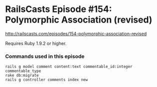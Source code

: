 # RailsCasts Episode #154: Polymorphic Association (revised)

http://railscasts.com/episodes/154-polymorphic-association-revised

Requires Ruby 1.9.2 or higher.

### Commands used in this episode

```
rails g model comment content:text commentable_id:integer commentable_type
rake db:migrate
rails g controller comments index new
```
